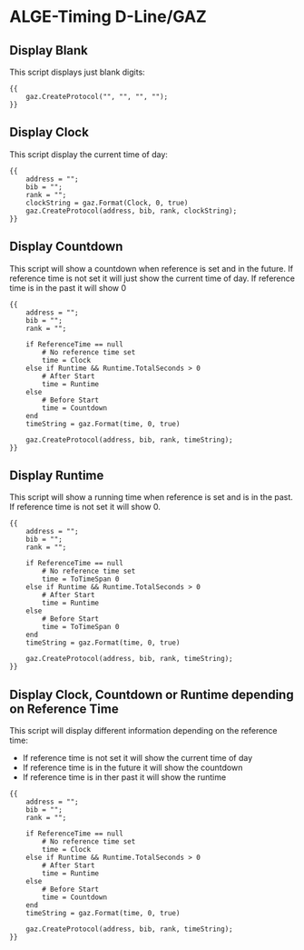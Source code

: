 # ALGE-Timing D-Line/GAZ

## Display Blank

This script displays just blank digits:

```
{{ 
    gaz.CreateProtocol("", "", "", "");
}}
```

## Display Clock

This script display the current time of day:

```
{{ 
    address = "";
    bib = "";
    rank = "";
    clockString = gaz.Format(Clock, 0, true)
    gaz.CreateProtocol(address, bib, rank, clockString);
}}
```

## Display Countdown

This script will show a countdown when reference is set and in the future. If reference time is not set it will just show the current time of day. If reference time is in the past it will show 0

```
{{ 
    address = "";
    bib = "";
    rank = "";

    if ReferenceTime == null
        # No reference time set
        time = Clock
    else if Runtime && Runtime.TotalSeconds > 0
        # After Start
        time = Runtime
    else
        # Before Start
        time = Countdown
    end
    timeString = gaz.Format(time, 0, true)
   
    gaz.CreateProtocol(address, bib, rank, timeString);
}}
```

## Display Runtime

This script will show a running time when reference is set and is in the past. If reference time is not set it will show 0.

```
{{ 
    address = "";
    bib = "";
    rank = "";

    if ReferenceTime == null
        # No reference time set
        time = ToTimeSpan 0
    else if Runtime && Runtime.TotalSeconds > 0
        # After Start
        time = Runtime
    else
        # Before Start
        time = ToTimeSpan 0
    end
    timeString = gaz.Format(time, 0, true)
   
    gaz.CreateProtocol(address, bib, rank, timeString);
}}
```

## Display Clock, Countdown or Runtime depending on Reference Time

This script will display different information depending on the reference time:

* If reference time is not set it will show the current time of day
* If reference time is in the future it will show the countdown
* If reference time is in ther past it will show the runtime&#x20;

```
{{ 
    address = "";
    bib = "";
    rank = "";

    if ReferenceTime == null
        # No reference time set
        time = Clock
    else if Runtime && Runtime.TotalSeconds > 0
        # After Start
        time = Runtime
    else
        # Before Start
        time = Countdown
    end
    timeString = gaz.Format(time, 0, true)
   
    gaz.CreateProtocol(address, bib, rank, timeString);
}}
```
